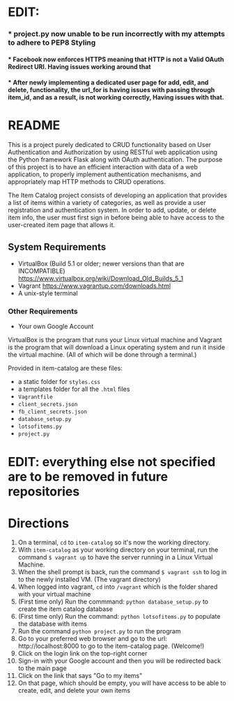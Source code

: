 # EDIT:
### * project.py now unable to be run incorrectly with my attempts to adhere to PEP8 Styling
#### * Facebook now enforces HTTPS meaning that HTTP is not a Valid OAuth Redirect URI. Having issues working around that
#### * After newly implementing a dedicated user page for add, edit, and delete, functionality, the url_for is having issues with passing through item_id, and as a result, is not working correctly, Having issues with that.


# README
This is a project purely dedicated to CRUD functionality based on User Authentication and Authorization by using RESTful web application using the Python framework Flask along with OAuth authentication. The purpose of this project is to have an efficient interaction with data of a web application, to properly implement authentication mechanisms, and appropriately map HTTP methods to CRUD operations.

The Item Catalog project consists of developing an application that provides a list of items within a variety of categories, as well as provide a user registration and authentication system. In order to add, update, or delete item info, the user must first sign in before being able to have access to the user-created item page that allows it.

## System Requirements
* VirtualBox 
(Build 5.1 or older; newer versions than that are INCOMPATIBLE)
https://www.virtualbox.org/wiki/Download_Old_Builds_5_1
* Vagrant
https://www.vagrantup.com/downloads.html
* A unix-style terminal

### Other Requirements
* Your own Google Account

VirtualBox is the program that runs your Linux virtual machine and Vagrant is the program that will download a Linux operating system and run it inside the virtual machine. (All of which will be done through a terminal.)

Provided in item-catalog are these files:
* a static folder for `styles.css`
* a templates folder for all the `.html` files
* `Vagrantfile`
* `client_secrets.json`
* `fb_client_secrets.json`
* `database_setup.py`
* `lotsofitems.py`
* `project.py`

# EDIT: everything else not specified are to be removed in future repositories

# Directions
1. On a terminal, `cd` to `item-catalog` so it's now the working directory.
2. With `item-catalog` as your working directory on your terminal, run the command `$ vagrant up` to have the server running in a Linux Virtual Machine.
3. When the shell prompt is back, run the command `$ vagrant ssh` to log in to the newly installed VM. (The vagrant directory)
4. When logged into vagrant, `cd` into `/vagrant` which is the folder shared with your virtual machine
5. (First time only) Run the commmand: `python database_setup.py` to create the item catalog database
6. (First time only) Run the command: `python lotsofitems.py` to populate the database with items
7. Run the command `python project.py` to run the program 
8. Go to your preferred web browser and go to the url: http://localhost:8000 to go to the item-catalog page. (Welcome!)
9. Click on the login link on the top-right corner
10. Sign-in with your Google account and then you will be redirected back to the main page
11. Click on the link that says "Go to my items"
12. On that page, which should be empty, you will have access to be able to create, edit, and delete your own items


